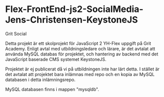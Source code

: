 # Flex-FrontEnd-js2-SocialMedia-Jens-Christensen-KeystoneJS
Grit Social

Detta projekt är ett skolprojekt för JavaScript 2 YH-Flex uppgift på Grit Academy.
Enligt avtal med utbildningsledare och lärare, är det avtalat att använda MySQL databas för projektet,
och hantering av backend med det JavaScript baserade CMS systemet KeystoneJS.

Projektet är ej publicerat då vi på utbildningen inte har lärt detta. I stället är det avtalat att
projektet bara inlämnas med repo och en kopia av MySQL databasen i detta inlämningsrepo.

MySQL databasen finns i mappen "mysqldb".
